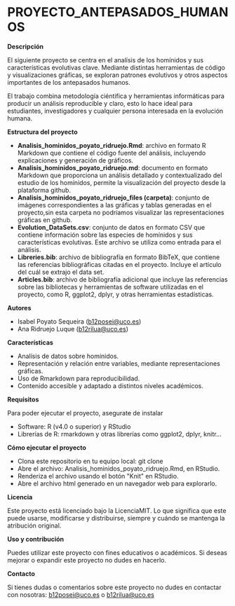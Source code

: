 # PROYECTO_ANTEPASADOS_HUMANOS

**Descripción**

El siguiente proyecto se centra en el analísis de los homínidos y sus características evolutivas clave. Mediante distintas herramientas de código y visualizaciones gráficas, se exploran patrones evolutivos y otros aspectos importantes de los antepasados humanos.

El trabajo combina metodología ciéntifica y herramientas informáticas para producir un análisis reproducible y claro, esto lo hace ideal para estudiantes, investigadores y cualquier persona interesada en la evolución humana.

**Estructura del proyecto**

+ **Analisis_hominidos_poyato_ridruejo.Rmd**: archivo en formato R Markdown que contiene el código fuente del análisis, incluyendo explicaciones y generación de gráficos.
+ **Analisis_hominidos_poyato_ridruejo.md**: documento en formato Markdown que proporciona un análisis detallado y contextualizado del estudio de los homínidos, permite la visualización del proyecto desde la plataforma github.
+ **Analisis_hominidos_poyato_ridruejo_files (carpeta)**: conjunto de imágenes correspondientes a las gráficas y tablas generadas en el proyecto,sin esta carpeta no podríamos visualizar las representaciones gráficas en github.
+ **Evolution_DataSets.csv**: conjunto de datos en formato CSV que contiene información sobre las especies de homínidos y sus características evolutivas. Este archivo se utiliza como entrada para el análisis.
+ **Libreries.bib**: archivo de bibliografía en formato BibTeX, que contiene las referencias bibliográficas citadas en el proyecto. Incluye el artículo del cuál se extrajo el data set.
+ **Articles.bib**: archivo de bibliografía adicional que incluye las referencias sobre las bibliotecas y herramientas de software utilizadas en el proyecto, como R, ggplot2, dplyr, y otras herramientas estadísticas.

**Autores**
+ Isabel Poyato Sequeira (b12posei@uco.es)
+ Ana Ridruejo Luque (b12rilua@uco.es)

**Características**

+ Analísis de datos sobre homínidos.
+ Representación y relación entre variables, mediante representaciones gráficas.
+ Uso de Rmarkdown para reproducibilidad.
+ Contenido accesible y adaptado a distintos niveles académicos.

**Requisitos**

Para poder ejecutar el proyecto, asegurate de instalar
+ Software:
R (v4.0 o superior) y RStudio
+ Librerías de R:
rmarkdown y otras librerías como ggplot2, dplyr, knitr...

**Cómo ejecutar el proyecto**

+ Clona este repositorio en tu equipo local:
git clone <URL-del-repositorio>
+ Abre el archivo: Analisis_hominidos_poyato_ridruejo.Rmd, en RStudio.
+ Renderiza el archivo usando el botón "Knit" en RStudio.
+ Abre el archivo html generado en un navegador web para explorarlo.

**Licencia**

Este proyecto está licenciado bajo la LicenciaMIT. Lo que significa que este puede usarse, modificarse y distribuirse, siempre y cuándo se mantenga la atribución original.

**Uso y contribución**

Puedes utilizar este proyecto con fines educativos o académicos. Si deseas mejorar o expandir este proyecto no dudes en hacerlo.

**Contacto**

Si tienes dudas o comentarios sobre este proyecto no dudes en contactar con nosotras: b12posei@uco.es o b12rilua@uco.es

